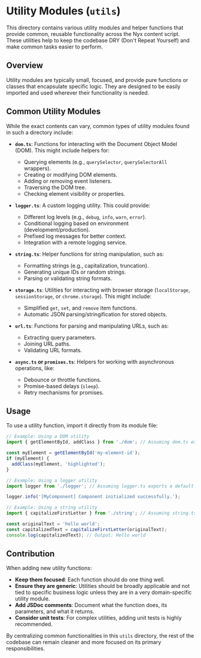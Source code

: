 # Utility Modules (`utils`)

This directory contains various utility modules and helper functions that provide common, reusable functionality across the Nyx content script. These utilities help to keep the codebase DRY (Don't Repeat Yourself) and make common tasks easier to perform.

## Overview

Utility modules are typically small, focused, and provide pure functions or classes that encapsulate specific logic. They are designed to be easily imported and used wherever their functionality is needed.

## Common Utility Modules

While the exact contents can vary, common types of utility modules found in such a directory include:

- **`dom.ts`**: Functions for interacting with the Document Object Model (DOM). This might include helpers for:
    - Querying elements (e.g., `querySelector`, `querySelectorAll` wrappers).
    - Creating or modifying DOM elements.
    - Adding or removing event listeners.
    - Traversing the DOM tree.
    - Checking element visibility or properties.

- **`logger.ts`**: A custom logging utility. This could provide:
    - Different log levels (e.g., `debug`, `info`, `warn`, `error`).
    - Conditional logging based on environment (development/production).
    - Prefixed log messages for better context.
    - Integration with a remote logging service.

- **`string.ts`**: Helper functions for string manipulation, such as:
    - Formatting strings (e.g., capitalization, truncation).
    - Generating unique IDs or random strings.
    - Parsing or validating string formats.

- **`storage.ts`**: Utilities for interacting with browser storage (`localStorage`, `sessionStorage`, or `chrome.storage`). This might include:
    - Simplified `get`, `set`, and `remove` item functions.
    - Automatic JSON parsing/stringification for stored objects.

- **`url.ts`**: Functions for parsing and manipulating URLs, such as:
    - Extracting query parameters.
    - Joining URL paths.
    - Validating URL formats.

- **`async.ts` or `promises.ts`**: Helpers for working with asynchronous operations, like:
    - Debounce or throttle functions.
    - Promise-based delays (`sleep`).
    - Retry mechanisms for promises.

## Usage

To use a utility function, import it directly from its module file:

```typescript
// Example: Using a DOM utility
import { getElementById, addClass } from './dom'; // Assuming dom.ts exists

const myElement = getElementById('my-element-id');
if (myElement) {
  addClass(myElement, 'highlighted');
}

// Example: Using a logger utility
import logger from './logger'; // Assuming logger.ts exports a default logger instance

logger.info('[MyComponent] Component initialized successfully.');

// Example: Using a string utility
import { capitalizeFirstLetter } from './string'; // Assuming string.ts exists

const originalText = 'hello world';
const capitalizedText = capitalizeFirstLetter(originalText);
console.log(capitalizedText); // Output: Hello world
```

## Contribution

When adding new utility functions:

- **Keep them focused**: Each function should do one thing well.
- **Ensure they are generic**: Utilities should be broadly applicable and not tied to specific business logic unless they are in a very domain-specific utility module.
- **Add JSDoc comments**: Document what the function does, its parameters, and what it returns.
- **Consider unit tests**: For complex utilities, adding unit tests is highly recommended.

By centralizing common functionalities in this `utils` directory, the rest of the codebase can remain cleaner and more focused on its primary responsibilities.
